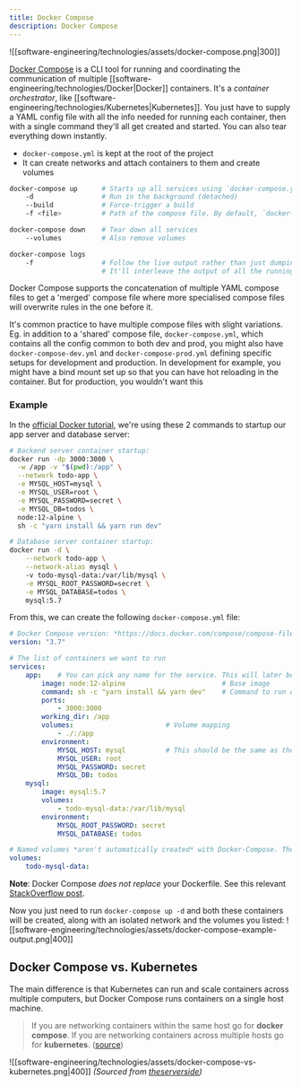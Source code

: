 ```yaml
---
title: Docker Compose
description: Docker Compose
---
```


![[software-engineering/technologies/assets/docker-compose.png|300]]

[Docker Compose](https://docs.docker.com/compose/) is a CLI tool for running and coordinating the communication of multiple [[software-engineering/technologies/Docker|Docker]] containers. It's a *container orchestrator*, like [[software-engineering/technologies/Kubernetes|Kubernetes]]. You just have to supply a YAML config file with all the info needed for running each container, then with a single command they'll all get created and started. You can also tear everything down instantly.
- `docker-compose.yml` is kept at the root of the project
- It can create networks and attach containers to them and create volumes

```bash
docker-compose up      # Starts up all services using `docker-compose.yml`
    -d                 # Run in the background (detached)
    --build            # Force-trigger a build
    -f <file>          # Path of the compose file. By default, `docker-compose.yml` is expected in the cwd

docker-compose down    # Tear down all services
    --volumes          # Also remove volumes

docker-compose logs
    -f                 # Follow the live output rather than just dumping it all out on the terminal once
                       # It'll interleave the output of all the running services 
```

Docker Compose supports the concatenation of multiple YAML compose files to get a 'merged' compose file where more specialised compose files will overwrite rules in the one before it.

It's common practice to have multiple compose files with slight variations. Eg. in addition to a 'shared' compose file, `docker-compose.yml`, which contains all the config common to both dev and prod, you might also have `docker-compose-dev.yml` and `docker-compose-prod.yml` defining specific setups for development and production. In development for example, you might have a bind mount set up so that you can have hot reloading in the container. But for production, you wouldn't want this

### Example
In the [official Docker tutorial](https://docs.docker.com/get-started/08_using_compose/), we're using these 2 commands to startup our app server and database server:
```bash
# Backend server container startup:
docker run -dp 3000:3000 \
  -w /app -v "$(pwd):/app" \
  --network todo-app \
  -e MYSQL_HOST=mysql \
  -e MYSQL_USER=root \
  -e MYSQL_PASSWORD=secret \
  -e MYSQL_DB=todos \
  node:12-alpine \
  sh -c "yarn install && yarn run dev"

# Database server container startup:
docker run -d \
	--network todo-app \
	--network-alias mysql \ 
	-v todo-mysql-data:/var/lib/mysql \
	-e MYSQL_ROOT_PASSWORD=secret \
	-e MYSQL_DATABASE=todos \
	mysql:5.7                  
```

From this, we can create the following `docker-compose.yml` file:
```yaml
# Docker Compose version: *https://docs.docker.com/compose/compose-file/* 
version: "3.7"

# The list of containers we want to run
services:
	app:    # You can pick any name for the service. This will later become the network alias. See https://docs.docker.com/engine/reference/commandline/network_connect/#create-a-network-alias-for-a-container.
		image: node:12-alpine                        # Base image
		command: sh -c "yarn install && yarn dev"    # Command to run on startup. Note that the `-c` tells `sh` to run the given string
		ports:
			- 3000:3000
		working_dir: /app
		volumes:                       # Volume mapping
			- ./:/app
		environment:
			MYSQL_HOST: mysql          # This should be the same as the **network alias** of the database server
			MYSQL_USER: root 
			MYSQL_PASSWORD: secret
			MYSQL_DB: todos
	mysql:                            
		image: mysql:5.7
		volumes:
			- todo-mysql-data:/var/lib/mysql
		environment:
			MYSQL_ROOT_PASSWORD: secret
			MYSQL_DATABASE: todos

# Named volumes *aren't automatically created* with Docker-Compose. They need to be listed:
volumes:
	todo-mysql-data:
```
**Note**: Docker Compose *does not replace* your Dockerfile. See this relevant [StackOverflow post](https://stackoverflow.com/questions/44036337/how-to-convert-a-dockerfile-to-a-docker-compose-image).

Now you just need to run `docker-compose up -d` and both these containers will be created, along with an isolated network and the volumes you listed:
![[software-engineering/technologies/assets/docker-compose-example-output.png|400]]

## Docker Compose vs. Kubernetes
The main difference is that Kubernetes can run and scale containers across multiple computers, but Docker Compose runs containers on a single host machine.
> If you are networking containers within the same host go for **docker compose**. If you are networking containers across multiple hosts go for **kubernetes**. ([source](https://stackoverflow.com/questions/47536536/whats-the-difference-between-docker-compose-and-kubernetes))

![[software-engineering/technologies/assets/docker-compose-vs-kubernetes.png|400]]
*(Sourced from [theserverside](https://www.theserverside.com/blog/Coffee-Talk-Java-News-Stories-and-Opinions/What-is-Kubernetes-vs-Docker-Compose-How-these-DevOps-tools-compare))*
